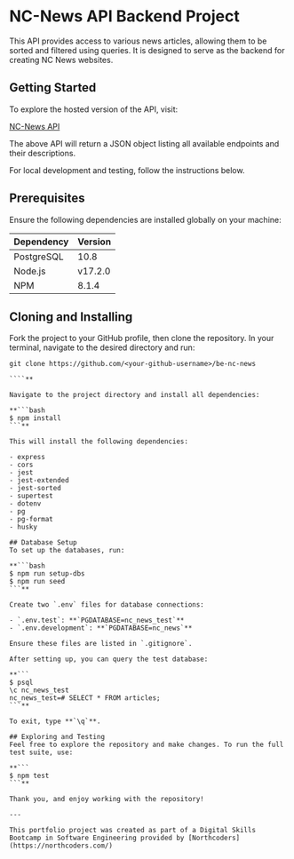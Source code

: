 # NC-News API Backend Project

This API provides access to various news articles, allowing them to be sorted and filtered using queries. It is designed to serve as the backend for creating NC News websites.

## Getting Started

To explore the hosted version of the API, visit:

[NC-News API](https://nc-news-x69l.onrender.com/api)

The above API will return a JSON object listing all available endpoints and their descriptions.

For local development and testing, follow the instructions below.

## Prerequisites

Ensure the following dependencies are installed globally on your machine:

| Dependency | Version |
| ---------- | ------- |
| PostgreSQL | 10.8    |
| Node.js    | v17.2.0 |
| NPM        | 8.1.4   |

## Cloning and Installing

Fork the project to your GitHub profile, then clone the repository. In your terminal, navigate to the desired directory and run:

`````
git clone https://github.com/<your-github-username>/be-nc-news

````**

Navigate to the project directory and install all dependencies:

**```bash
$ npm install
```**

This will install the following dependencies:

- express
- cors
- jest
- jest-extended
- jest-sorted
- supertest
- dotenv
- pg
- pg-format
- husky

## Database Setup
To set up the databases, run:

**```bash
$ npm run setup-dbs
$ npm run seed
```**

Create two `.env` files for database connections:

- `.env.test`: **`PGDATABASE=nc_news_test`**
- `.env.development`: **`PGDATABASE=nc_news`**

Ensure these files are listed in `.gitignore`.

After setting up, you can query the test database:

**```
$ psql
\c nc_news_test
nc_news_test=# SELECT * FROM articles;
```**

To exit, type **`\q`**.

## Exploring and Testing
Feel free to explore the repository and make changes. To run the full test suite, use:

**```
$ npm test
```**

Thank you, and enjoy working with the repository!

---

This portfolio project was created as part of a Digital Skills Bootcamp in Software Engineering provided by [Northcoders](https://northcoders.com/)

`````

```

```
